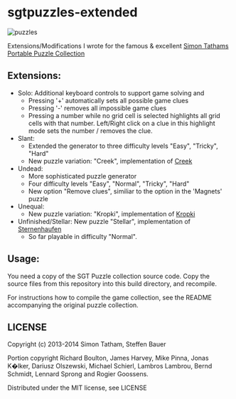 sgtpuzzles-extended
===================
![puzzles](https://raw.githubusercontent.com/SteffenBauer/sgtpuzzles-extended/puzzles.png)

Extensions/Modifications I wrote for the famous & excellent [Simon Tathams Portable Puzzle Collection](http://www.chiark.greenend.org.uk/~sgtatham/puzzles/)

## Extensions:

* Solo: Additional keyboard controls to support game solving and 
    * Pressing '+' automatically sets all possible game clues
    * Pressing '-' removes all impossible game clues
    * Pressing a number while no grid cell is selected highlights all grid cells with that number. Left/Right click on a clue in this highlight mode sets the number / removes the clue.
* Slant:
    * Extended the generator to three difficulty levels "Easy", "Tricky", "Hard"
    * New puzzle variation: "Creek", implementation of [Creek](http://www.janko.at/Raetsel/Creek/index.htm)
* Undead:
    * More sophisticated puzzle generator
    * Four difficulty levels "Easy", "Normal", "Tricky", "Hard"
    * New option "Remove clues", similiar to the option in the 'Magnets' puzzle
* Unequal:
    * New puzzle variation: "Kropki", implementation of [Kropki](http://wiki.logic-masters.de/index.php?title=Kropki/de)
* Unfinished/Stellar: New puzzle "Stellar", implementation of [Sternenhaufen](http://www.janko.at/Raetsel/Sternenhaufen/index.htm)
    * So far playable in difficulty "Normal".

## Usage:

You need a copy of the SGT Puzzle collection source code. Copy the source files from this repository into this build directory, and recompile.

For instructions how to compile the game collection, see the README accompanying the original puzzle collection.

## LICENSE

Copyright (c) 2013-2014 Simon Tatham, Steffen Bauer

Portion copyright Richard Boulton, James Harvey, Mike Pinna, Jonas
K�lker, Dariusz Olszewski, Michael Schierl, Lambros Lambrou, Bernd
Schmidt, Lennard Sprong and Rogier Goossens.

Distributed under the MIT license, see LICENSE
